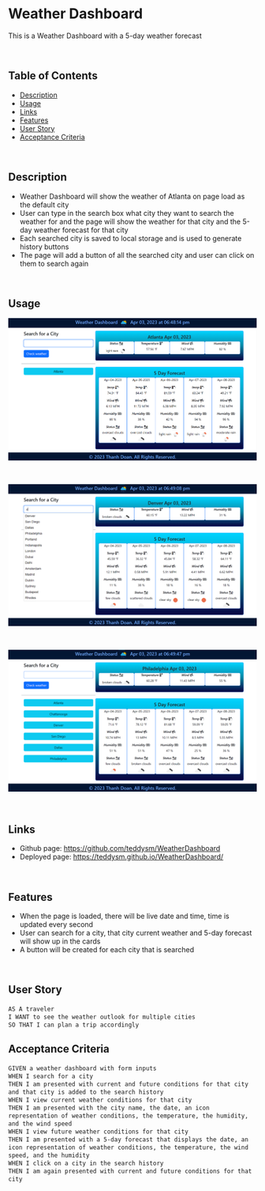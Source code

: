 # Weather Dashboard
This is a Weather Dashboard with a 5-day weather forecast

<br>

## Table of Contents 
- [Description](#description)
- [Usage](#usage)
- [Links](#links)
- [Features](#features)
- [User Story](#user-story)
- [Acceptance Criteria](#acceptance-criteria)

<br>

## Description
- Weather Dashboard will show the weather of Atlanta on page load as the default city
- User can type in the search box what city they want to search the weather for and the page will show the weather for that city and the 5-day weather forecast for that city
- Each searched city is saved to local storage and is used to generate history buttons
- The page will add a button of all the searched city and user can click on them to search again

<br>

## Usage

![Screenshot](./assets/img/screenshot1.png)

<br>

![Screenshot](./assets/img/screenshot2.png)

<br>

![Screenshot](./assets/img/screenshot3.png)

<br>

## Links

- Github page: https://github.com/teddysm/WeatherDashboard
- Deployed page: https://teddysm.github.io/WeatherDashboard/

<br>

## Features

- When the page is loaded, there will be live date and time, time is updated every second
- User can search for a city, that city current weather and 5-day forecast will show up in the cards
- A button will be created for each city that is searched

<br>

## User Story

```
AS A traveler
I WANT to see the weather outlook for multiple cities
SO THAT I can plan a trip accordingly
```


## Acceptance Criteria

```
GIVEN a weather dashboard with form inputs
WHEN I search for a city
THEN I am presented with current and future conditions for that city and that city is added to the search history
WHEN I view current weather conditions for that city
THEN I am presented with the city name, the date, an icon representation of weather conditions, the temperature, the humidity, and the wind speed
WHEN I view future weather conditions for that city
THEN I am presented with a 5-day forecast that displays the date, an icon representation of weather conditions, the temperature, the wind speed, and the humidity
WHEN I click on a city in the search history
THEN I am again presented with current and future conditions for that city
```